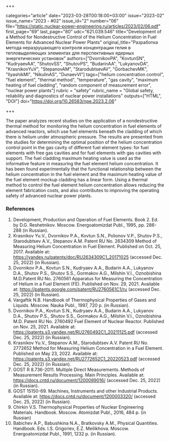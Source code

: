+++

categories="article"
date="2023-03-28T00:18:00+03:00"
issue="2023-02"
issue_name="2023 - #02"
issue_id="2"
number="06"
file="https://static.nuclear-power-engineering.ru/articles/2023/02/06.pdf"
first_page="69"
last_page="80"
udc="621.039.546"
title="Development of a Method for Nondestructive Control of the Helium Concentration in Fuel Elements for Advanced Nuclear Power Plants"
original_title="Разработка метода неразрушающего контроля концентрации гелия в тепловыделяющих элементах для перспективных ядерных энергетических установок"
authors=["DvornikovPA", "KovtunSN", "KudryaevAA", "ShutovSS", "ShutovPS", "BudarinAA", "LukyanovDA", "KrasnikovYuV", "StepanovAM", "StarodubtsevAV", "GorbachevMK", "IlyashikMI", "NikulinAS", "DunaevVI"]
tags=["helium concentration control", "fuel element", "thermal method", "temperature", "gas cavity", "maximum heating of fuel cladding", "random component of measurement error", "nuclear power plants"]
rubric = "safety"
rubric_name = "Global safety, reliability and diagnostics of nuclear power installations"
outputs=["HTML", "DOI"]
doi="https://doi.org/10.26583/npe.2023.2.06"

+++

The paper analyzes recent studies on the application of a nondestructive thermal method for monitoring the helium concentration in fuel elements of advanced reactors, which use fuel elements beneath the cladding of which there is helium under atmospheric pressure. The results are presented from the studies for determining the optimal position of the helium concentration control point in the gas cavity of different fuel element types: for fuel elements with free gas cavities and for fuel elements with gas cavities with support. The fuel cladding maximum heating value is used as the informative feature in measuring the fuel element helium concentration. It has been found experimentally that the functional relationship between the helium concentration in the fuel element and the maximum heating value of the fuel element mockup cladding has a linear form. Using a thermal method to control the fuel element helium concentration allows reducing the element fabrication costs, and also contributes to improving the operating safety of advanced nuclear power plants.

### References

1. Development, Production and Operation of Fuel Elements. Book 2. Ed. by D.G. Reshetnikov. Moscow. Energoatomizdat Publ., 1995, pp. 286-288 (in Russian).
2. Krasnikov Yu.V., Dvornikov P.A., Kovtun S.N., Polionov V.P., Shutov P.S., Starodubtsev A.V., Stepanov A.M. Patent RU No. 2634309 Method of Measuring Helium Concentration in Fuel Element. Published on Oct. 25, 2017. Available at: https://yandex.ru/patents/doc/RU2634309C1_20171025 (accessed Dec. 25, 2022) (in Russian).
3. Dvornikov P.A., Kovtun S.N., Kudryaev A.A., Budarin A.A., Lukyanov D.A., Shutov P.S., Shutov S.S., Gormakov A.G., Milshin V.I., Oznobishina M.D.Patent RU No. 2760561 Apparatus for Measuring the Concentration of Helium in a Fuel Element (FE). Published on Nov. 29, 2021. Available at: https://patents.google.com/patent/RU2760561C1/ru (accessed Dec. 25, 2022) (in Russian).
4. Vargaftik N.B. Handbook of Thermophysical Properties of Gases and Liquids. Moscow. Nauka Publ., 1997, 720 p. (in Russian).
5. Dvornikov P.A., Kovtun S.N., Kudryaev A.A., Budarin A.A., Lukyanov D.A., Shutov P.S., Shutov S.S., Gormakov A.G., Milshin V.I., Oznobishina M.D. Patent RU No. 2760492 Fuel Element of Nuclear Reactor. Published on Nov. 25, 2021. Available at: https://patents.s3.yandex.net/RU2760492C1_20211125.pdf (accessed Dec. 25, 2022) (in Russian).
6. Krasnikov Yu.V., Stepanov A.M., Starodubtsev A.V. Patent RU No. 2772652 Method for Measuring Helium Concentration in a Fuel Element. Published on May 23, 2022. Available at: https://patents.s3.yandex.net/RU2772652C1_20220523.pdf (accessed Dec. 25, 2022) (in Russian).
7. GOST R 8.736-2011. Multiple Direct Measurements. Methods of Measurement Results Processing. Main Principles. Available at: https://docs.cntd.ru/document/1200089016/ (accessed Dec. 25, 2022) (in Russian).
8. GOST 15150-69. Machines, Instruments and other Industrial Products. Available at: https://docs.cntd.ru/document/1200003320/ (accessed Dec. 25, 2022) (in Russian).
9. Chirkin V.S. Thermophysical Properties of Nuclear Engineering Materials. Handbook. Moscow. Atomizdat Publ., 2016, 484 p. (in Russian)
10. Babichev A.P., Babushkina N.A., Bratkovsky A.M., Physical Quantities. Handbook. Eds. I.S. Grigoriev, E.Z. Meilikhova. Moscow. Energoatomizdat Publ., 1991, 1232 p. (in Russian).